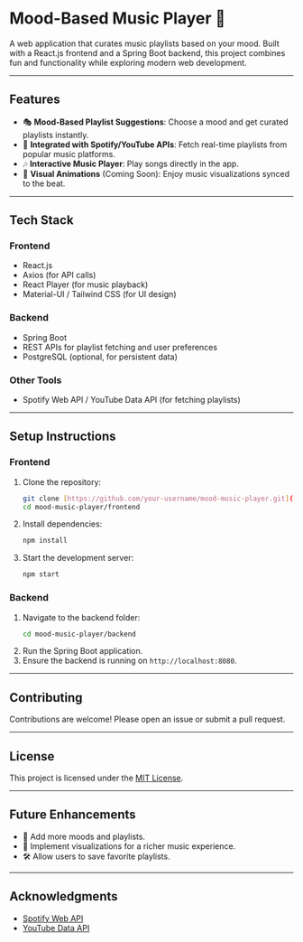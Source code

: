 # Mood-Based Music Player 🎵  

A web application that curates music playlists based on your mood. Built with a React.js frontend and a Spring Boot backend, this project combines fun and functionality while exploring modern web development.  

---

## Features  
- 🎭 **Mood-Based Playlist Suggestions**: Choose a mood and get curated playlists instantly.  
- 🔄 **Integrated with Spotify/YouTube APIs**: Fetch real-time playlists from popular music platforms.  
- 🎶 **Interactive Music Player**: Play songs directly in the app.  
- 🌟 **Visual Animations** (Coming Soon): Enjoy music visualizations synced to the beat.  

---

## Tech Stack  
### **Frontend**  
- React.js  
- Axios (for API calls)  
- React Player (for music playback)  
- Material-UI / Tailwind CSS (for UI design)  

### **Backend**  
- Spring Boot  
- REST APIs for playlist fetching and user preferences  
- PostgreSQL (optional, for persistent data)  

### **Other Tools**  
- Spotify Web API / YouTube Data API (for fetching playlists)  

---

## Setup Instructions  
### **Frontend**  
1. Clone the repository:  
   ```bash
   git clone [https://github.com/your-username/mood-music-player.git](https://github.com/Nikhil-Shawn/mood-based-music-app.git)
   cd mood-music-player/frontend
   ```  
2. Install dependencies:  
   ```bash
   npm install
   ```  
3. Start the development server:  
   ```bash
   npm start
   ```  

### **Backend**  
1. Navigate to the backend folder:  
   ```bash
   cd mood-music-player/backend
   ```  
2. Run the Spring Boot application.  
3. Ensure the backend is running on `http://localhost:8080`.  

---

## Contributing  
Contributions are welcome! Please open an issue or submit a pull request.  

---

## License  
This project is licensed under the [MIT License](LICENSE).  

---

## Future Enhancements  
- 🌈 Add more moods and playlists.  
- 🎨 Implement visualizations for a richer music experience.  
- 🛠 Allow users to save favorite playlists.  

---

## Acknowledgments  
- [Spotify Web API](https://developer.spotify.com/documentation/web-api/)  
- [YouTube Data API](https://developers.google.com/youtube/v3)  
